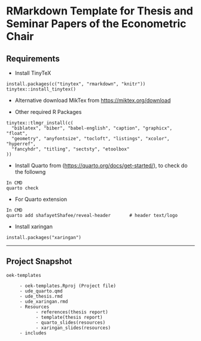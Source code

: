 # RMarkdown Template for Thesis and Seminar Papers of the Econometric Chair

## Requirements 
- Install TinyTeX
```
install.packages(c("tinytex", "rmarkdown", "knitr")) 
tinytex::install_tinytex()
```
- Alternative download MikTex from https://miktex.org/download

- Other required R Packages
```
tinytex::tlmgr_install(c(
  "biblatex", "biber", "babel-english", "caption", "graphicx", "float",
  "geometry", "anyfontsize", "tocloft", "listings", "xcolor", "hyperref",
  "fancyhdr", "titling", "sectsty", "etoolbox"
))
```

- Install Quarto from (https://quarto.org/docs/get-started/), to check do the followng
```
In CMD
quarto check 
```
- For Quarto extension

```
In CMD
quarto add shafayetShafee/reveal-header       # header text/logo
```

- Install xaringan
```
install.packages("xaringan")
```

---

## Project Snapshot
``` 
oek-templates

     - oek-templates.Rproj (Project file)
     - ude_quarto.qmd
     - ude_thesis.rmd
     - ude_xaringan.rmd
     - Resources 
           - references(thesis report)
           - template(thesis report)
           - quarto_slides(resources)
           - xaringan_slides(resources)
     - includes
```


